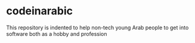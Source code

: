 # codeinarabic
This repository is indented to help non-tech young Arab people to get into software both as a hobby and profession
